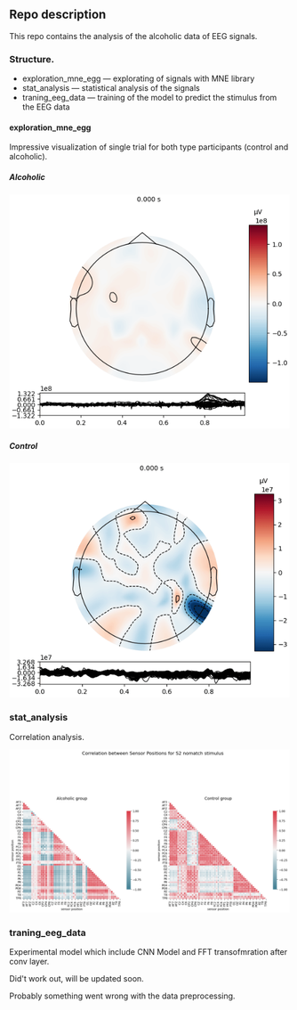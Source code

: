## Repo description
This repo contains the analysis of the alcoholic data of EEG signals.


### Structure. 
- exploration_mne_egg — explorating of signals with MNE library
- stat_analysis — statistical analysis of the signals
- traning_eeg_data — training of the model to predict the stimulus from the EEG data

#### exploration_mne_egg
Impressive visualization of single trial for both type participants (control and alcoholic).


##### Alcoholic
![Alt Text](gif_alcoholic.gif)

##### Control
![Alt Text](gif_control.gif)

### stat_analysis
Correlation analysis. 

![Alt Text](output.png)


### traning_eeg_data
Experimental model which include CNN Model and FFT transofmration after conv layer. 

Did't work out, will be updated soon. 

Probably something went wrong with the data preprocessing. 